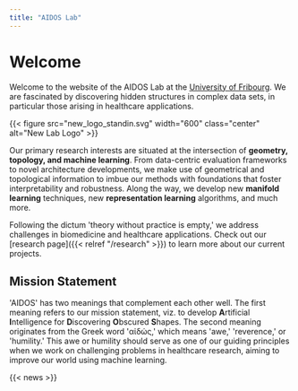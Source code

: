 ```yaml
---
title: "AIDOS Lab"
---
```


<!-- {{< figure src="logo_hexagon.svg" width="128" class="center" alt="AIDOS Lab Logo" >}} -->

# Welcome

Welcome to the website of the AIDOS Lab at the [University of
Fribourg](https://www.unifr.ch).
We are fascinated by
discovering hidden structures in complex data sets, in particular those
arising in healthcare applications.

{{< figure src="new_logo_standin.svg" width="600" class="center" alt="New Lab Logo" >}}

Our primary research interests are situated at the intersection of
**geometry, topology, and machine learning**. From data-centric evaluation frameworks to novel architecture developments, we make use of geometrical and
topological information to imbue our methods with foundations that foster interpretability and robustness. Along the way, we develop new **manifold learning** techniques, new
**representation learning** algorithms, and much more.

Following the dictum 'theory without practice is empty,' we
address challenges in biomedicine and healthcare
applications. Check out our [research page]({{< relref "/research" >}}) to learn more about our current projects.

## Mission Statement

'AIDOS' has two meanings that complement each other well. The first
meaning refers to our mission statement, viz. to develop **A**rtificial
**I**ntelligence for **D**iscovering **O**bscured **S**hapes. The
second meaning originates from the Greek word 'αἰδώς,' which means
'awe,' 'reverence,' or 'humility.' This awe or humility should serve as
one of our guiding principles when we work on challenging problems in
healthcare research, aiming to improve our world using machine
learning.

{{< news >}}
